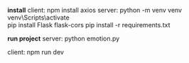 **install**
client:
npm install axios
server:
python -m venv venv 
venv\Scripts\activate  
pip install Flask flask-cors
pip install -r requirements.txt

**run project**
server:
python emotion.py

client: 
npm run dev
